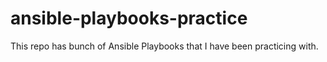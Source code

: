 # ansible-playbooks-practice
This repo has bunch of Ansible Playbooks that I have been practicing with.
